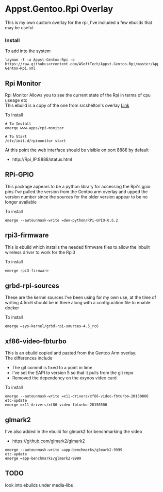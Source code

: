 # Appst.Gentoo.Rpi Overlay

This is my own custom overlay for the rpi, I've included a few ebuilds that may be useful

### Install

To add into the system
```
layman -f -a Appst-Gentoo-Rpi -o https://raw.githubusercontent.com/ASoftTech/Appst.Gentoo.Rpi/master/Appst-Gentoo-Rpi.xml
```

## Rpi Monitor

Rpi Monitor Allows you to see the current state of the Rpi in terms of cpu useage etc <br>
This ebuild is a copy of the one from srcshelton's overlay [Link](https://gpo.zugaina.org/www-apps/rpi-monitor)

To Install
```
# To Install
emerge www-apps/rpi-monitor

# To Start
/etc/init.d/rpimonitor start
```

At this point the web interface should be visible on port 8888 by default

  * http://Rpi_IP:8888/status.html

## RPi-GPIO

This package appears to be a python library for accessing the Rpi's gpio pins
I've pulled the version from the Gentoo arm overlay and upped the version number
since the sources for the older version appear to be no longer available

To install
```
emerge --autounmask-write =dev-python/RPi-GPIO-0.6.2
```

## rpi3-firmware

This is ebuild which installs the needed firmware files to allow the inbuilt wireless driver
to work for the Rpi3

To install
```sh
emerge rpi3-firmware
```

## grbd-rpi-sources

These are the kernel sources I've been using for my own use, at the time of writing 4.5rc6 should be in there
along with a configuration file to enable docker

To install
```
emerge =sys-kernel/grbd-rpi-sources-4.5_rc6
```

## xf86-video-fbturbo

This is an ebuild copied and pasted from the Gentoo Arm overlay. <br>
The differences include

  * The git commit is fixed to a point in time
  * I've set the EAPI to version 5 so that it pulls from the git repo
  * Removed the dependency on the exynos video card

To install

```
emerge --autounmask-write =x11-drivers/xf86-video-fbturbo-20150806
etc-update
emerge =x11-drivers/xf86-video-fbturbo-20150806
```

## glmark2

I've also added in the ebuild for glmark2 for benchmarking the video

  * https://github.com/glmark2/glmark2

```
emerge --autounmask-write =app-benchmarks/glmark2-9999
etc-update
emerge =app-benchmarks/glmark2-9999
```

## TODO

look into ebuilds under media-libs
